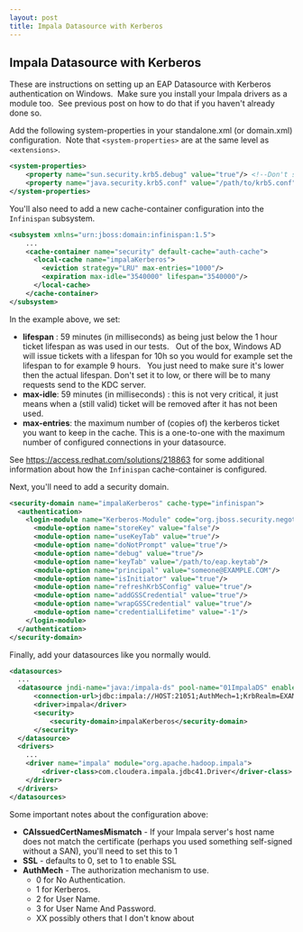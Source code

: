 ```yaml
---
layout: post
title: Impala Datasource with Kerberos
---
```


## Impala Datasource with Kerberos

These are instructions on setting up an EAP Datasource with Kerberos authentication on Windows.  Make sure you install your Impala drivers as a module too.  See previous post on how to do that if you haven't already done so.

Add the following system-properties in your standalone.xml (or domain.xml) configuration.  Note that `<system-properties>` are at the same level as `<extensions>`.


```xml
<system-properties>
    <property name="sun.security.krb5.debug" value="true"/> <!--Don't set this true in production -->
    <property name="java.security.krb5.conf" value="/path/to/krb5.conf"/> <!--Only if you want to override your system defaults -->
</system-properties>
```

You'll also need to add a new cache-container configuration into the `Infinispan` subsystem.

```xml
<subsystem xmlns="urn:jboss:domain:infinispan:1.5">
    ...
    <cache-container name="security" default-cache="auth-cache">
      <local-cache name="impalaKerberos">
        <eviction strategy="LRU" max-entries="1000"/>
        <expiration max-idle="3540000" lifespan="3540000"/>
      </local-cache>
    </cache-container>
</subsystem>
```

In the example above, we set:
- **lifespan** : 59 minutes (in milliseconds) as being just below the 1 hour ticket lifespan as was used in our tests.
  Out of the box, Windows AD will issue tickets with a lifespan for 10h so you would for example set the lifespan to for example 9 hours.
  You just need to make sure it's lower then the actual lifespan. Don't set it to low, or there will be to many requests send to the KDC server.
- **max-idle**: 59 minutes (in milliseconds) : this is not very critical, it just means when a (still valid) ticket will be removed after it has not been used.
- **max-entries**: the maximum number of (copies of) the kerberos ticket you want to keep in the cache. This is a one-to-one with the maximum number of configured connections in your datasource.

See https://access.redhat.com/solutions/218863 for some additional information about how the `Infinispan` cache-container is configured.

Next, you'll need to add a security domain.

```xml
<security-domain name="impalaKerberos" cache-type="infinispan">
  <authentication>
    <login-module name="Kerberos-Module" code="org.jboss.security.negotiation.KerberosLoginModule" module="org.jboss.security.negotiation" flag="required" >
      <module-option name="storeKey" value="false"/>
      <module-option name="useKeyTab" value="true"/>
      <module-option name="doNotPrompt" value="true"/>
      <module-option name="debug" value="true"/>
      <module-option name="keyTab" value="/path/to/eap.keytab"/>
      <module-option name="principal" value="someone@EXAMPLE.COM"/>
      <module-option name="isInitiator" value="true"/>
      <module-option name="refreshKrb5Config" value="true"/>
      <module-option name="addGSSCredential" value="true"/>
      <module-option name="wrapGSSCredential" value="true"/>
      <module-option name="credentialLifetime" value="-1"/>
    </login-module>
  </authentication>
</security-domain>
```


Finally, add your datasources like you normally would.

```xml
<datasources>
  ...
  <datasource jndi-name="java:/impala-ds" pool-name="01ImpalaDS" enabled="true" use-java-context="true">
      <connection-url>jdbc:impala://HOST:21051;AuthMech=1;KrbRealm=EXAMPLE.COM;KrbHostFQDN=server01.example.com;KrbServiceName=impala;SSL=1;CAIssuedCertNamesMismatch=1</connection-url>
      <driver>impala</driver>
      <security>
          <security-domain>impalaKerberos</security-domain>
      </security>
  </datasource>
  <drivers>
    ...
    <driver name="impala" module="org.apache.hadoop.impala">
        <driver-class>com.cloudera.impala.jdbc41.Driver</driver-class>
    </driver>
  </drivers>
</datasources>
```

Some important notes about the configuration above:
- **CAIssuedCertNamesMismatch** - If your Impala server's host name does not match the certificate (perhaps you used something self-signed without a SAN), you'll need to set this to 1
- **SSL** - defaults to 0, set to 1 to enable SSL
- **AuthMech** - The authorization mechanism to use.
  - 0 for No Authentication.
  - 1 for Kerberos.
  - 2 for User Name.
  - 3 for User Name And Password.
  - XX possibly others that I don't know about
